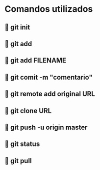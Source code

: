 # Comandos utilizados

## :large_blue_diamond: git init
## :large_blue_diamond: git add
## :large_blue_diamond: git add FILENAME
## :large_blue_diamond: git comit -m "comentario"
## :large_blue_diamond: git remote add original URL
## :large_blue_diamond: git clone URL
## :large_blue_diamond: git push -u origin master
## :large_blue_diamond: git status
## :large_blue_diamond: git pull
